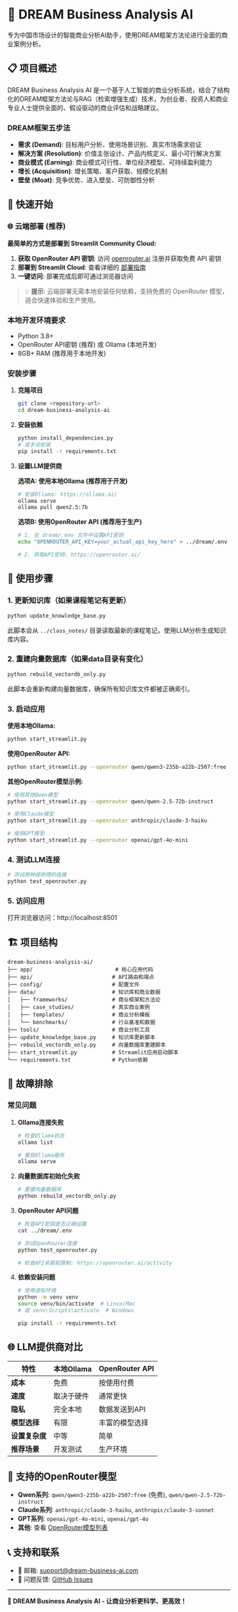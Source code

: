 # 🎯 DREAM Business Analysis AI

专为中国市场设计的智能商业分析AI助手，使用DREAM框架方法论进行全面的商业案例分析。

## 📋 项目概述 

DREAM Business Analysis AI 是一个基于人工智能的商业分析系统，结合了结构化的DREAM框架方法论与RAG（检索增强生成）技术，为创业者、投资人和商业专业人士提供全面的、假设驱动的商业评估和战略建议。

### DREAM框架五步法

- **需求 (Demand)**: 目标用户分析、使用场景识别、真实市场需求验证
- **解决方案 (Resolution)**: 价值主张设计、产品内核定义、最小可行解决方案
- **商业模式 (Earning)**: 商业模式可行性、单位经济模型、可持续盈利能力
- **增长 (Acquisition)**: 增长策略、客户获取、规模化机制
- **壁垒 (Moat)**: 竞争优势、进入壁垒、可防御性分析

## 🚀 快速开始

### 🌐 云端部署 (推荐)

**最简单的方式是部署到 Streamlit Community Cloud:**

1. **获取 OpenRouter API 密钥**: 访问 [openrouter.ai](https://openrouter.ai) 注册并获取免费 API 密钥
2. **部署到 Streamlit Cloud**: 查看详细的 [部署指南](DEPLOYMENT.md)
3. **一键访问**: 部署完成后即可通过浏览器访问

> 💡 **提示**: 云端部署无需本地安装任何依赖，支持免费的 OpenRouter 模型，适合快速体验和生产使用。

### 本地开发环境要求

- Python 3.8+
- OpenRouter API密钥 (推荐) 或 Ollama (本地开发)
- 8GB+ RAM (推荐用于本地开发)

### 安装步骤

1. **克隆项目**
   ```bash
   git clone <repository-url>
   cd dream-business-analysis-ai
   ```

2. **安装依赖**
   ```bash
   python install_dependencies.py
   # 或手动安装
   pip install -r requirements.txt
   ```

3. **设置LLM提供商**

   **选项A: 使用本地Ollama (推荐用于开发)**
   ```bash
   # 安装Ollama: https://ollama.ai/
   ollama serve
   ollama pull qwen2.5:7b
   ```

   **选项B: 使用OpenRouter API (推荐用于生产)**
   ```bash
   # 1. 在 dream/.env 文件中设置API密钥
   echo "OPENROUTER_API_KEY=your_actual_api_key_here" > ../dream/.env
   
   # 2. 获取API密钥: https://openrouter.ai/
   ```

## 📖 使用步骤

### 1. 更新知识库（如果课程笔记有更新）
```bash
python update_knowledge_base.py
```
此脚本会从 `../class_notes/` 目录读取最新的课程笔记，使用LLM分析生成知识库内容。

### 2. 重建向量数据库（如果data目录有变化）
```bash
python rebuild_vectordb_only.py
```
此脚本会重新构建向量数据库，确保所有知识库文件都被正确索引。

### 3. 启动应用

**使用本地Ollama:**
```bash
python start_streamlit.py
```

**使用OpenRouter API:**
```bash
python start_streamlit.py --openrouter qwen/qwen3-235b-a22b-2507:free
```

**其他OpenRouter模型示例:**
```bash
# 使用其他Qwen模型
python start_streamlit.py --openrouter qwen/qwen-2.5-72b-instruct

# 使用Claude模型
python start_streamlit.py --openrouter anthropic/claude-3-haiku

# 使用GPT模型
python start_streamlit.py --openrouter openai/gpt-4o-mini
```

### 4. 测试LLM连接
```bash
# 测试两种提供商的连接
python test_openrouter.py
```

### 5. 访问应用
打开浏览器访问：http://localhost:8501

## 🏗️ 项目结构

```
dream-business-analysis-ai/
├── app/                          # 核心应用代码
├── api/                         # API路由和端点
├── config/                      # 配置文件
├── data/                        # 知识库和商业数据
│   ├── frameworks/              # 商业框架和方法论
│   ├── case_studies/            # 真实商业案例
│   ├── templates/               # 商业分析模板
│   └── benchmarks/              # 行业基准和数据
├── tools/                       # 商业分析工具
├── update_knowledge_base.py     # 知识库更新脚本
├── rebuild_vectordb_only.py     # 向量数据库重建脚本
├── start_streamlit.py           # Streamlit应用启动脚本
└── requirements.txt             # Python依赖
```

## 🔧 故障排除

### 常见问题

1. **Ollama连接失败**
   ```bash
   # 检查Ollama状态
   ollama list
   
   # 重启Ollama服务
   ollama serve
   ```

2. **向量数据库初始化失败**
   ```bash
   # 重建向量数据库
   python rebuild_vectordb_only.py
   ```

3. **OpenRouter API问题**
   ```bash
   # 检查API密钥是否正确设置
   cat ../dream/.env
   
   # 测试OpenRouter连接
   python test_openrouter.py
   
   # 检查API余额和限制: https://openrouter.ai/activity
   ```

4. **依赖安装问题**
   ```bash
   # 使用虚拟环境
   python -m venv venv
   source venv/bin/activate  # Linux/Mac
   # 或 venv\Scripts\activate  # Windows
   
   pip install -r requirements.txt
   ```

## 🌐 LLM提供商对比

| 特性 | 本地Ollama | OpenRouter API |
|------|------------|----------------|
| **成本** | 免费 | 按使用付费 |
| **速度** | 取决于硬件 | 通常更快 |
| **隐私** | 完全本地 | 数据发送到API |
| **模型选择** | 有限 | 丰富的模型选择 |
| **设置复杂度** | 中等 | 简单 |
| **推荐场景** | 开发测试 | 生产环境 |

## 🔑 支持的OpenRouter模型

- **Qwen系列**: `qwen/qwen3-235b-a22b-2507:free` (免费), `qwen/qwen-2.5-72b-instruct`
- **Claude系列**: `anthropic/claude-3-haiku`, `anthropic/claude-3-sonnet`
- **GPT系列**: `openai/gpt-4o-mini`, `openai/gpt-4o`
- **其他**: 查看 [OpenRouter模型列表](https://openrouter.ai/models)

## 📞 支持和联系

- 📧 邮箱: support@dream-business-ai.com
- 🐛 问题反馈: [GitHub Issues](https://github.com/dream-business-ai/issues)

---

**🎯 DREAM Business Analysis AI - 让商业分析更科学、更高效！**